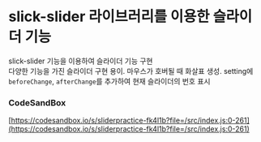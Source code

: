 # slick-slider 라이브러리를 이용한 슬라이더 기능

slick-slider 기능을 이용하여 슬라이더 기능 구현 \
다양한 기능을 가진 슬라이더 구현 용이. 마우스가 호버될 때 화살표 생성. 
setting에 `beforeChange`, `afterChange`를 추가하여 현재 슬라이더의 번호 표시

### CodeSandBox
[https://codesandbox.io/s/sliderpractice-fk4l1b?file=/src/index.js:0-261](https://codesandbox.io/s/sliderpractice-fk4l1b?file=/src/index.js:0-261)
